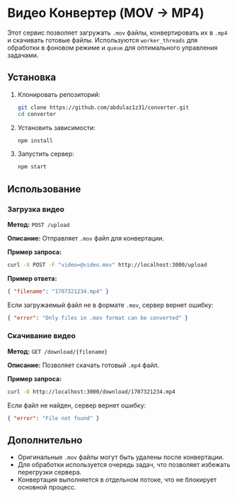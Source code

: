 # Видео Конвертер (MOV → MP4)

Этот сервис позволяет загружать `.mov` файлы, конвертировать их в `.mp4` и скачивать готовые файлы.
Используются `worker_threads` для обработки в фоновом режиме и `queue` для оптимального управления задачами.

## Установка

1. Клонировать репозиторий:
   ```sh
   git clone https://github.com/abdulaz1z31/converter.git
   cd converter
   ```
2. Установить зависимости:
   ```sh
   npm install
   ```
3. Запустить сервер:
   ```sh
   npm start
   ```

## Использование

### Загрузка видео

**Метод:** `POST /upload`

**Описание:** Отправляет `.mov` файл для конвертации.

**Пример запроса:**

```sh
curl -X POST -F "video=@video.mov" http://localhost:3000/upload
```

**Пример ответа:**

```json
{ "filename": "1707321234.mp4" }
```

Если загружаемый файл не в формате `.mov`, сервер вернет ошибку:

```json
{ "error": "Only files in .mov format can be converted" }
```

### Скачивание видео

**Метод:** `GET /download/{filename}`

**Описание:** Позволяет скачать готовый `.mp4` файл.

**Пример запроса:**

```sh
curl -O http://localhost:3000/download/1707321234.mp4
```

Если файл не найден, сервер вернет ошибку:

```json
{ "error": "File not found" }
```

## Дополнительно

- Оригинальные `.mov` файлы могут быть удалены после конвертации.
- Для обработки используется очередь задач, что позволяет избежать перегрузки сервера.
- Конвертация выполняется в отдельном потоке, что не блокирует основной процесс.
